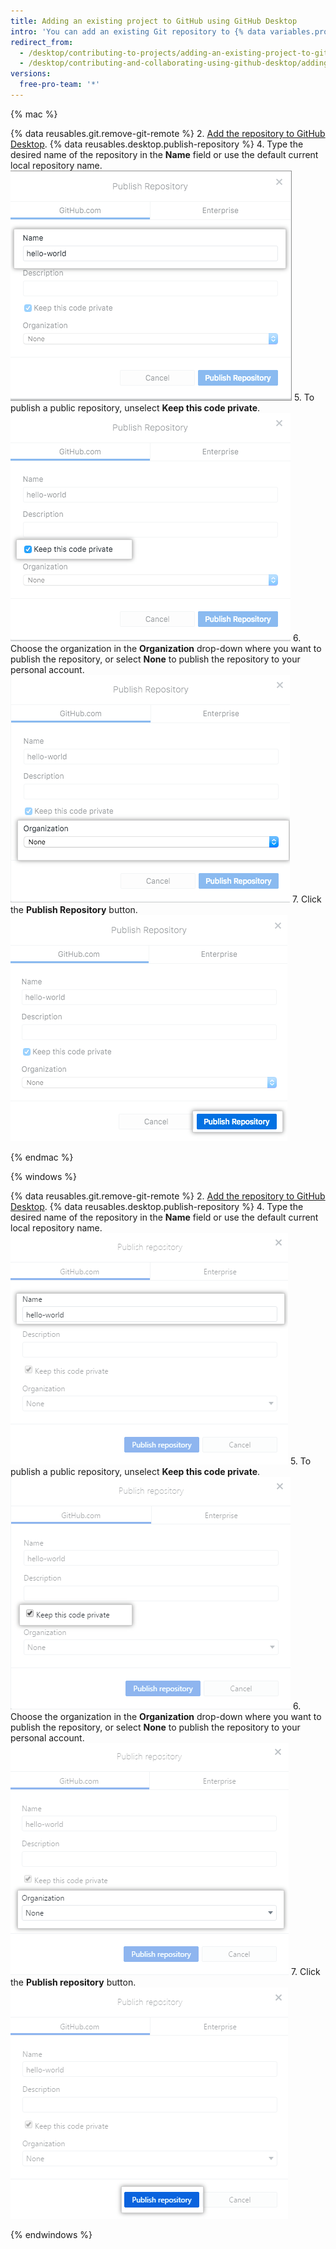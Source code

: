 ```yaml
---
title: Adding an existing project to GitHub using GitHub Desktop
intro: 'You can add an existing Git repository to {% data variables.product.prodname_dotcom %} using {% data variables.product.prodname_desktop %}.'
redirect_from:
  - /desktop/contributing-to-projects/adding-an-existing-project-to-github-using-github-desktop
  - /desktop/contributing-and-collaborating-using-github-desktop/adding-an-existing-project-to-github-using-github-desktop
versions:
  free-pro-team: '*'
---
```

{% mac %}

{% data reusables.git.remove-git-remote %}
2. [Add the repository to GitHub Desktop](/desktop/guides/contributing-to-projects/adding-a-repository-from-your-local-computer-to-github-desktop/).
{% data reusables.desktop.publish-repository %}
4. Type the desired name of the repository in the **Name** field or use the default current local repository name.
  ![The Name field](/assets/images/help/desktop/publish-repository-name-mac.png)
5. To publish a public repository, unselect **Keep this code private**.
  ![Keep this code private checkbox](/assets/images/help/desktop/publish-repository-private-checkbox-mac.png)
6. Choose the organization in the **Organization** drop-down where you want to publish the repository, or select **None** to publish the repository to your personal account.
  ![Organization drop-down](/assets/images/help/desktop/publish-repository-org-dropdown-mac.png)
7. Click the **Publish Repository** button.
  ![The Publish repository button in the Publish Repository dialog](/assets/images/help/desktop/publish-repository-dialog-button-mac.png)

{% endmac %}

{% windows %}

{% data reusables.git.remove-git-remote %}
2. [Add the repository to GitHub Desktop](/desktop/guides/contributing-to-projects/adding-a-repository-from-your-local-computer-to-github-desktop/).
{% data reusables.desktop.publish-repository %}
4. Type the desired name of the repository in the **Name** field or use the default current local repository name.
  ![The Name field](/assets/images/help/desktop/publish-repository-name-win.png)
5. To publish a public repository, unselect **Keep this code private**.
  ![Keep this code private checkbox](/assets/images/help/desktop/publish-repository-private-checkbox-win.png)
6. Choose the organization in the **Organization** drop-down where you want to publish the repository, or select **None** to publish the repository to your personal account.
  ![Organization drop-down](/assets/images/help/desktop/publish-repository-org-dropdown-win.png)
7. Click the **Publish repository** button.
  ![The Publish repository button in the Publish repository dialog](/assets/images/help/desktop/publish-repository-dialog-button-win.png)

{% endwindows %}
